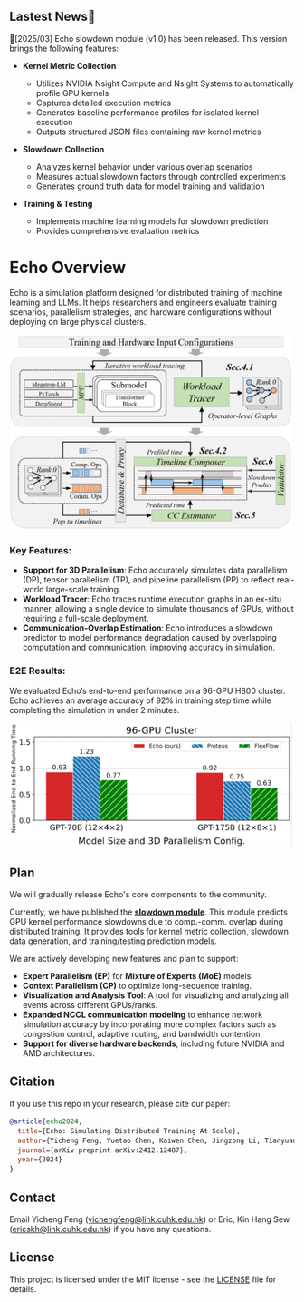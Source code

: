 ## Lastest News🎯

📍[2025/03] Echo slowdown module (v1.0) has been released. This version brings the following features:

- **Kernel Metric Collection**
  - Utilizes NVIDIA Nsight Compute and Nsight Systems to automatically profile GPU kernels
  - Captures detailed execution metrics
  - Generates baseline performance profiles for isolated kernel execution
  - Outputs structured JSON files containing raw kernel metrics

- **Slowdown Collection**
  - Analyzes kernel behavior under various overlap scenarios
  - Measures actual slowdown factors through controlled experiments
  - Generates ground truth data for model training and validation

- **Training & Testing**
  - Implements machine learning models for slowdown prediction
  - Provides comprehensive evaluation metrics



# Echo Overview

Echo is a simulation platform designed for distributed training of machine learning and LLMs. It helps researchers and engineers evaluate training scenarios, parallelism strategies, and hardware configurations without deploying on large physical clusters.

<img src="docs/images/arch.jpg" alt="Echo Architecture" width="500" />


### Key Features:

- **Support for 3D Parallelism**: Echo accurately simulates data parallelism (DP), tensor parallelism (TP), and pipeline parallelism (PP) to reflect real-world large-scale training.
- **Workload Tracer**: Echo traces runtime execution graphs in an ex-situ manner, allowing a single device to simulate thousands of GPUs, without requiring a full-scale deployment.
- **Communication-Overlap Estimation**: Echo introduces a slowdown predictor to model performance degradation caused by overlapping computation and communication, improving accuracy in simulation.


### E2E Results:
We evaluated Echo’s end-to-end performance on a 96-GPU H800 cluster. Echo achieves an average accuracy of 92% in training step time while completing the simulation in under 2 minutes.

<img src="docs/images/e2e-96-gpus.jpg" alt="Echo 96-GPU clusters" width="500" />



## Plan

We will gradually release Echo's core components to the community.

Currently, we have published the [**slowdown module**](https://github.com/NetX-lab/Echo-slowdown/tree/18b723021da83759b72b3434b9471987c14e5c4c). This module predicts GPU kernel performance slowdowns due to comp.-comm. overlap during distributed training. It provides tools for kernel metric collection, slowdown data generation, and training/testing prediction models.


We are actively developing new features and plan to support:

- **Expert Parallelism (EP)** for **Mixture of Experts (MoE)** models.
- **Context Parallelism (CP)** to optimize long-sequence training.
- **Visualization and Analysis Tool**: A tool for visualizing and analyzing all events across different GPUs/ranks.
- **Expanded NCCL communication modeling** to enhance network simulation accuracy by incorporating more complex factors such as congestion control, adaptive routing, and bandwidth contention.
- **Support for diverse hardware backends**, including future NVIDIA and AMD architectures.


## Citation

If you use this repo in your research, please cite our paper:

```bibtex
@article{echo2024,
  title={Echo: Simulating Distributed Training At Scale},
  author={Yicheng Feng, Yuetao Chen, Kaiwen Chen, Jingzong Li, Tianyuan Wu, Peng Cheng, Chuan Wu, Wei Wang, Tsung-Yi Ho, Hong Xu},
  journal={arXiv preprint arXiv:2412.12487},
  year={2024}
}
```

## Contact

Email Yicheng Feng (<yichengfeng@link.cuhk.edu.hk>) or Eric, Kin Hang Sew (<ericskh@link.cuhk.edu.hk>) if you have any questions.

## License

This project is licensed under the MIT license - see the [LICENSE](LICENSE) file for details.
